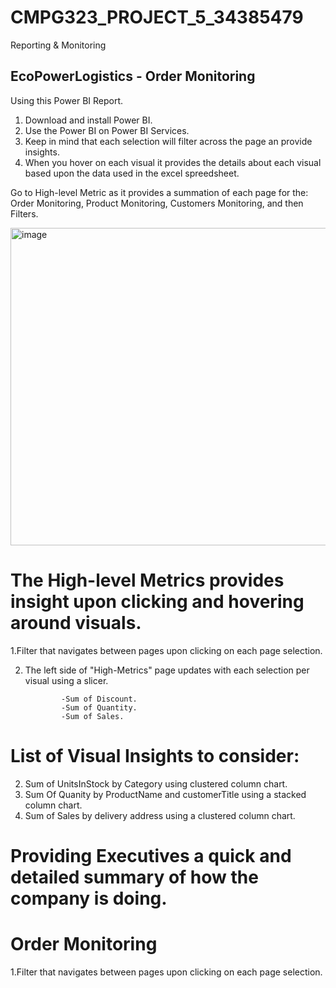# CMPG323_PROJECT_5_34385479
Reporting &amp; Monitoring

## EcoPowerLogistics - Order Monitoring

Using this Power BI Report.
1. Download and install Power BI.
2. Use the Power BI on Power BI Services.
3. Keep in mind that each selection will filter across the page an provide insights.
4. When you hover on each visual it provides the details about each visual based upon the data used in the excel spreedsheet.


Go to High-level Metric as it provides a summation of each page for the: Order Monitoring, Product Monitoring, Customers Monitoring, and then Filters. 



<img width="508" alt="image" src="https://github.com/kayleeyana/CMPG323_PROJECT_5_34385479/assets/112712495/68a9bedc-19aa-43c6-aa6c-c3b492ea6ccb">

# The High-level Metrics provides insight upon clicking and hovering around visuals.

1.Filter that navigates between pages upon clicking on each page selection.

2. The left side of "High-Metrics" page updates with each selection per visual using a slicer.

               -Sum of Discount.
               -Sum of Quantity.
               -Sum of Sales.

# List of Visual Insights to consider:
2. Sum of UnitsInStock by Category using clustered column chart.
3. Sum Of Quanity by ProductName and customerTitle using a stacked column chart.
4. Sum of Sales by delivery address using a clustered column chart.


# Providing Executives a quick and detailed summary of how the company is doing.

# Order Monitoring


1.Filter that navigates between pages upon clicking on each page selection.





